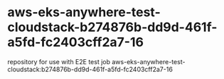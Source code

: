 # aws-eks-anywhere-test-cloudstack-b274876b-dd9d-461f-a5fd-fc2403cff2a7-16
repository for use with E2E test job aws-eks-anywhere-test-cloudstack:b274876b-dd9d-461f-a5fd-fc2403cff2a7-16
